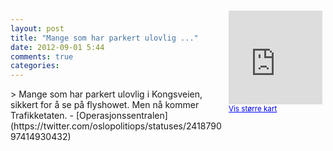 ```yaml
---
layout: post
title: "Mange som har parkert ulovlig ..."
date: 2012-09-01 5:44
comments: true
categories: 
---
```

<div style="float:right; margin:5px; position:relative;top:-130px;"><iframe width="150" height="150" frameborder="0" scrolling="no" marginheight="0" marginwidth="0" src="http://maps.google.com/maps?q=Kongsveien%0A,+Oslo&hl=no&t=m&z=14&output=embed&iwloc=&"></iframe><br/><small><a href="http://maps.google.com/maps?q=Kongsveien%0A,+Oslo&hl=no&t=m&z=14&source=embed&iwloc=A" style="color:#0000FF;text-align:left" target="_new">Vis st&oslash;rre kart</a></small></div>
> Mange som har parkert ulovlig i Kongsveien, sikkert for å se på flyshowet. Men nå kommer Trafikketaten. 
- [Operasjonssentralen](https://twitter.com/oslopolitiops/statuses/241879097414930432)
